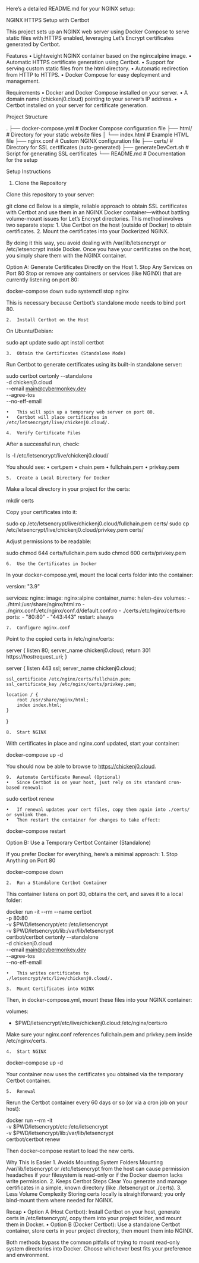 Here’s a detailed README.md for your NGINX setup:

NGINX HTTPS Setup with Certbot

This project sets up an NGINX web server using Docker Compose to serve static files with HTTPS enabled, leveraging Let’s Encrypt certificates generated by Certbot.

Features
	•	Lightweight NGINX container based on the nginx:alpine image.
	•	Automatic HTTPS certificate generation using Certbot.
	•	Support for serving custom static files from the html directory.
	•	Automatic redirection from HTTP to HTTPS.
	•	Docker Compose for easy deployment and management.

Requirements
	•	Docker and Docker Compose installed on your server.
	•	A domain name (chickenj0.cloud) pointing to your server’s IP address.
	•	Certbot installed on your server for certificate generation.

Project Structure

.
├── docker-compose.yml         # Docker Compose configuration file
├── html/                      # Directory for your static website files
│   └── index.html             # Example HTML file
├── nginx.conf                 # Custom NGINX configuration file
├── certs/                     # Directory for SSL certificates (auto-generated)
├── generateDevCert.sh           # Script for generating SSL certificates
└── README.md                  # Documentation for the setup

Setup Instructions

1. Clone the Repository

Clone this repository to your server:

git clone <repository-url>
cd <repository-directory>
Below is a simple, reliable approach to obtain SSL certificates with Certbot and use them in an NGINX Docker container—without battling volume-mount issues for Let’s Encrypt directories. This method involves two separate steps:
	1.	Use Certbot on the host (outside of Docker) to obtain certificates.
	2.	Mount the certificates into your Dockerized NGINX.

By doing it this way, you avoid dealing with /var/lib/letsencrypt or /etc/letsencrypt inside Docker. Once you have your certificates on the host, you simply share them with the NGINX container.

Option A: Generate Certificates Directly on the Host
	1.	Stop Any Services on Port 80
Stop or remove any containers or services (like NGINX) that are currently listening on port 80:

docker-compose down
sudo systemctl stop nginx

This is necessary because Certbot’s standalone mode needs to bind port 80.

	2.	Install Certbot on the Host
On Ubuntu/Debian:

sudo apt update
sudo apt install certbot


	3.	Obtain the Certificates (Standalone Mode)
Run Certbot to generate certificates using its built-in standalone server:

sudo certbot certonly --standalone \
    -d chickenj0.cloud \
    --email main@cybermonkey.dev \
    --agree-tos \
    --no-eff-email

	•	This will spin up a temporary web server on port 80.
	•	Certbot will place certificates in /etc/letsencrypt/live/chickenj0.cloud/.

	4.	Verify Certificate Files
After a successful run, check:

ls -l /etc/letsencrypt/live/chickenj0.cloud/

You should see:
	•	cert.pem
	•	chain.pem
	•	fullchain.pem
	•	privkey.pem

	5.	Create a Local Directory for Docker
Make a local directory in your project for the certs:

mkdir certs

Copy your certificates into it:

sudo cp /etc/letsencrypt/live/chickenj0.cloud/fullchain.pem certs/
sudo cp /etc/letsencrypt/live/chickenj0.cloud/privkey.pem certs/

Adjust permissions to be readable:

sudo chmod 644 certs/fullchain.pem
sudo chmod 600 certs/privkey.pem


	6.	Use the Certificates in Docker
In your docker-compose.yml, mount the local certs folder into the container:

version: "3.9"

services:
  nginx:
    image: nginx:alpine
    container_name: helen-dev
    volumes:
      - ./html:/usr/share/nginx/html:ro
      - ./nginx.conf:/etc/nginx/conf.d/default.conf:ro
      - ./certs:/etc/nginx/certs:ro
    ports:
      - "80:80"
      - "443:443"
    restart: always


	7.	Configure nginx.conf
Point to the copied certs in /etc/nginx/certs:

server {
    listen 80;
    server_name chickenj0.cloud;
    return 301 https://$host$request_uri;
}

server {
    listen 443 ssl;
    server_name chickenj0.cloud;

    ssl_certificate /etc/nginx/certs/fullchain.pem;
    ssl_certificate_key /etc/nginx/certs/privkey.pem;

    location / {
        root /usr/share/nginx/html;
        index index.html;
    }
}


	8.	Start NGINX
With certificates in place and nginx.conf updated, start your container:

docker-compose up -d

You should now be able to browse to https://chickenj0.cloud.

	9.	Automate Certificate Renewal (Optional)
	•	Since Certbot is on your host, just rely on its standard cron-based renewal:

sudo certbot renew


	•	If renewal updates your cert files, copy them again into ./certs/ or symlink them.
	•	Then restart the container for changes to take effect:

docker-compose restart

Option B: Use a Temporary Certbot Container (Standalone)

If you prefer Docker for everything, here’s a minimal approach:
	1.	Stop Anything on Port 80

docker-compose down


	2.	Run a Standalone Certbot Container
This container listens on port 80, obtains the cert, and saves it to a local folder:

docker run -it --rm --name certbot \
  -p 80:80 \
  -v $PWD/letsencrypt/etc:/etc/letsencrypt \
  -v $PWD/letsencrypt/lib:/var/lib/letsencrypt \
  certbot/certbot certonly --standalone \
    -d chickenj0.cloud \
    --email main@cybermonkey.dev \
    --agree-tos \
    --no-eff-email

	•	This writes certificates to ./letsencrypt/etc/live/chickenj0.cloud/.

	3.	Mount Certificates into NGINX
Then, in docker-compose.yml, mount these files into your NGINX container:

volumes:
  - $PWD/letsencrypt/etc/live/chickenj0.cloud:/etc/nginx/certs:ro

Make sure your nginx.conf references fullchain.pem and privkey.pem inside /etc/nginx/certs.

	4.	Start NGINX

docker-compose up -d

Your container now uses the certificates you obtained via the temporary Certbot container.

	5.	Renewal
Rerun the Certbot container every 60 days or so (or via a cron job on your host):

docker run --rm -it \
  -v $PWD/letsencrypt/etc:/etc/letsencrypt \
  -v $PWD/letsencrypt/lib:/var/lib/letsencrypt \
  certbot/certbot renew

Then docker-compose restart to load the new certs.

Why This Is Easier
	1.	Avoids Mounting System Folders
Mounting /var/lib/letsencrypt or /etc/letsencrypt from the host can cause permission headaches if your filesystem is read-only or if the Docker daemon lacks write permission.
	2.	Keeps Certbot Steps Clear
You generate and manage certificates in a simple, known directory (like ./letsencrypt or ./certs).
	3.	Less Volume Complexity
Storing certs locally is straightforward; you only bind-mount them where needed for NGINX.

Recap
	•	Option A (Host Certbot): Install Certbot on your host, generate certs in /etc/letsencrypt/, copy them into your project folder, and mount them in Docker.
	•	Option B (Docker Certbot): Use a standalone Certbot container, store certs in your project directory, then mount them into NGINX.

Both methods bypass the common pitfalls of trying to mount read-only system directories into Docker. Choose whichever best fits your preference and environment.
